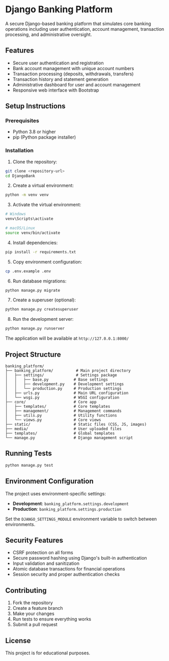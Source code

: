 # Django Banking Platform

A secure Django-based banking platform that simulates core banking operations including user authentication, account management, transaction processing, and administrative oversight.

## Features

- Secure user authentication and registration
- Bank account management with unique account numbers
- Transaction processing (deposits, withdrawals, transfers)
- Transaction history and statement generation
- Administrative dashboard for user and account management
- Responsive web interface with Bootstrap

## Setup Instructions

### Prerequisites

- Python 3.8 or higher
- pip (Python package installer)

### Installation

1. Clone the repository:
```bash
git clone <repository-url>
cd DjangoBank
```

2. Create a virtual environment:
```bash
python -m venv venv
```

3. Activate the virtual environment:
```bash
# Windows
venv\Scripts\activate

# macOS/Linux
source venv/bin/activate
```

4. Install dependencies:
```bash
pip install -r requirements.txt
```

5. Copy environment configuration:
```bash
cp .env.example .env
```

6. Run database migrations:
```bash
python manage.py migrate
```

7. Create a superuser (optional):
```bash
python manage.py createsuperuser
```

8. Run the development server:
```bash
python manage.py runserver
```

The application will be available at `http://127.0.0.1:8000/`

## Project Structure

```
banking_platform/
├── banking_platform/          # Main project directory
│   ├── settings/              # Settings package
│   │   ├── base.py           # Base settings
│   │   ├── development.py    # Development settings
│   │   └── production.py     # Production settings
│   ├── urls.py               # Main URL configuration
│   └── wsgi.py               # WSGI configuration
├── core/                     # Core app
│   ├── templates/            # Core templates
│   ├── management/           # Management commands
│   ├── utils.py              # Utility functions
│   └── views.py              # Core views
├── static/                   # Static files (CSS, JS, images)
├── media/                    # User uploaded files
├── templates/                # Global templates
└── manage.py                 # Django management script
```

## Running Tests

```bash
python manage.py test
```

## Environment Configuration

The project uses environment-specific settings:

- **Development**: `banking_platform.settings.development`
- **Production**: `banking_platform.settings.production`

Set the `DJANGO_SETTINGS_MODULE` environment variable to switch between environments.

## Security Features

- CSRF protection on all forms
- Secure password hashing using Django's built-in authentication
- Input validation and sanitization
- Atomic database transactions for financial operations
- Session security and proper authentication checks

## Contributing

1. Fork the repository
2. Create a feature branch
3. Make your changes
4. Run tests to ensure everything works
5. Submit a pull request

## License

This project is for educational purposes.